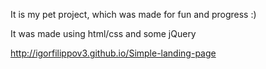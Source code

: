 
It is my pet project, which was made for fun and progress :)

It was made using html/css and some jQuery

http://igorfilippov3.github.io/Simple-landing-page


